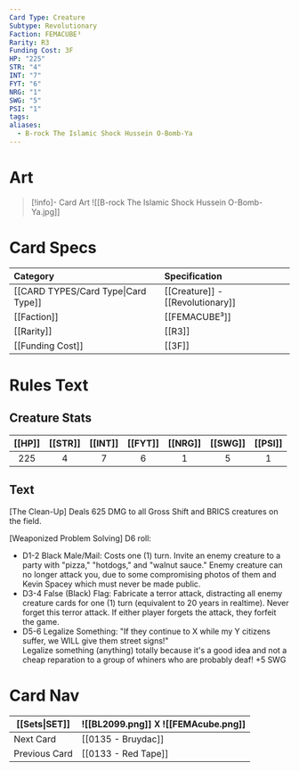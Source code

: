 ```yaml
---
Card Type: Creature
Subtype: Revolutionary
Faction: FEMACUBE³
Rarity: R3
Funding Cost: 3F
HP: "225"
STR: "4"
INT: "7"
FYT: "6"
NRG: "1"
SWG: "5"
PSI: "1"
tags: 
aliases:
  - B-rock The Islamic Shock Hussein O-Bomb-Ya
---
```

# Art

> [!info]- Card Art
> ![[B-rock The Islamic Shock Hussein O-Bomb-Ya.jpg]]

# Card Specs

| Category | Specification| 
| :--- | :--- |
| [[CARD TYPES/Card Type\|Card Type]] | [[Creature]] - [[Revolutionary]] |  
| [[Faction]] | [[FEMACUBE³]] |  
| [[Rarity]] | [[R3]] |  
| [[Funding Cost]] | [[3F]] |  

# Rules Text  

## Creature Stats

| [[HP]] | [[STR]] | [[INT]] | [[FYT]] | [[NRG]] | [[SWG]] | [[PSI]] |
|:------:|:-------:|:-------:|:-------:|:-------:|:-------:|:-------:|
|  225   |    4    |    7    |    6    |    1    |    5    |    1    | 

## Text

[The Clean-Up] 
Deals 625 DMG to all Gross Shift and BRICS creatures on the field.

[Weaponized Problem Solving] 
D6 roll:
- D1-2 Black Male/Mail: Costs one (1) turn. Invite an enemy creature to a party with
"pizza," "hotdogs," and "walnut sauce."  Enemy creature can no longer attack you, 
due to some compromising photos of them and Kevin Spacey which must never be made public.
- D3-4 False (Black) Flag: Fabricate a terror attack, distracting all enemy creature cards
for one (1) turn (equivalent to 20 years in realtime). Never forget this terror attack. If either  player forgets the attack, they forfeit the game.
- D5-6 Legalize Something: "If they continue to X while my Y citizens suffer, we WILL
give them street signs!"  
Legalize something (anything) totally because it's a good idea 
  and not a cheap reparation to a group of whiners who are probably deaf! +5 SWG

# Card Nav

| [[Sets\|SET]] |  ![[BL2099.png]] 𐌢 ![[FEMAcube.png]] |
| --- | --- |
| Next Card | [[0135 - Bruydac]] |
| Previous Card | [[0133 - Red Tape]] |

